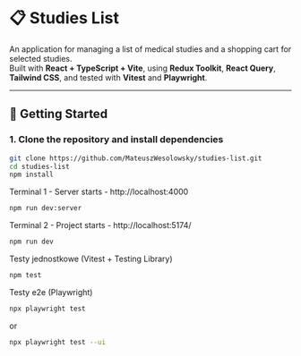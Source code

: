 # 📋 Studies List

An application for managing a list of medical studies and a shopping cart for selected studies.  
Built with **React + TypeScript + Vite**, using **Redux Toolkit**, **React Query**, **Tailwind CSS**, and tested with **Vitest** and **Playwright**.

---

## 🚀 Getting Started

### 1. Clone the repository and install dependencies

```bash
git clone https://github.com/MateuszWesolowsky/studies-list.git
cd studies-list
npm install
```

Terminal 1 - Server starts - http://localhost:4000

```bash
npm run dev:server
```

Terminal 2 - Project starts - http://localhost:5174/

```bash
npm run dev

```

Testy jednostkowe (Vitest + Testing Library)

```bash
npm test
```

Testy e2e (Playwright)

```bash
npx playwright test
```

or

```bash
npx playwright test --ui
```
